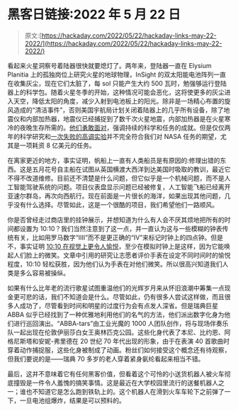 # 黑客日链接:2022 年 5 月 22 日

> 原文:[https://hackaday.com/2022/05/22/hackaday-links-may-22-2022/](https://hackaday.com/2022/05/22/hackaday-links-may-22-2022/)

看起来火星洞察号着陆器很快就要熄灯了。两年来，登陆器一直在 Elysium Planitia 上的孤独岗位上研究火星的地球物理，InSight 的双太阳能电池阵列一直在收集灰尘，现在它们太脏了，每 sol 只能产生大约 500 瓦时，勉强够运行登陆器上的科学包。随着火星冬季的开始，这种情况可能会恶化，这将使更多的灰尘进入天空，降低太阳的角度，减少入射到电池板上的阳光。除非是一场精心布置的旋风造成的“清洁事件”，否则美国宇航局计划关闭着陆器上的几乎所有设备，除了地震仪和内部加热器，地震仪已经捕捉到了数千次火星地震，内部加热器是在火星寒冷的夜晚生存所需的。[他们勇敢面对](https://mars.nasa.gov/news/9191/nasas-insight-still-hunting-marsquakes-as-power-levels-diminish/?site=insight)，强调持续的科学和任务的成就。但是仅仅两年的科学研究和[一次失败的高调实验](https://hackaday.com/2019/10/28/hacking-mars-insight-mole-is-on-the-move-again/)并不完全符合我们对 NASA 任务的期望，尤其是一项耗资 8 亿美元的任务。

在离家更近的地方，事实证明，帆船上一直有人类船员是有原因的:修理出错的东西。这是五月花号自主船在试图从英国横渡大西洋到达美国时吸取的教训，最近它不得不改道维修。目前还不清楚是什么问题，但它似乎是一个机械问题，而不是人工智能驾驶系统的问题。项目仪表盘显示问题已经被修复，人工智能飞船已经离开亚速尔群岛，再次向西航行。现在前面是一片很长的海洋，如果出现其他问题，几乎没有什么选择。尽管如此，这是一个很酷的项目，我们希望他们一路顺风。

你是否曾经走过商店里的挂钟展示，并想知道为什么有人会不厌其烦地把所有的时间都设置为 10:10？我们当然注意到了这一点，并一直认为这与一些模糊的钟表传统有关，比如用罗马数字“IIII”而不是更正确的“IV”来标记时钟上的四点钟。但是不，事实证明 [10:10 在视觉上更令人愉悦](https://www.realclearscience.com/articles/2022/05/09/why_are_watches_usually_set_to_1010_in_advertisements_830409.html)，至少在模拟时钟上是这样，因为它能唤起人们脸上的微笑。文章中引用的研究让志愿者评价手表在设定不同时间时的愉悦程度，10:10 轻松获胜，因为他们认为手表在对他们微笑。所以很高兴知道我们人类是多么容易被操纵。

如果有什么比年老的流行歌星试图重温他们的光辉岁月来从怀旧浪潮中筹集一点现金更可悲的话，我们不知道会是什么。尽管如此，仍有很多人尝试这样做，而且很多人成功了，尽管看到时间和明星的过度行为会有点发人深省。但是瑞典巨星 ABBA 似乎已经找到了一种优雅地利用他们的名气的方法，他们派出数字化身为他们进行巡回演出。“ABBA-tars”由工业光魔的 1000 人团队创作，将与现场伴奏乐队一起出现在伦敦伊丽莎白女王奥林匹克公园。这些化身代表了本尼、比约恩、阿格尼斯塔和安妮-弗里德在 20 世纪 70 年代出现的形象，由于在表演 40 首歌曲时穿着动作捕捉服，这些化身被制成了动画。粉丝们如何接受这个概念还有待观察，但我们要说的是——瑞典 70 多岁的老人穿着紧身氨纶看起来相当不错。

最后，这并不意味着它有任何黑客价值，但看着这个可怜的小送货机器人被火车彻底撞毁是一件令人羞愧的搞笑事情。这是最近在大学校园里流行的送餐机器人之一；谁也不知道它是怎么跑到铁轨上的。这个机器人在滑到火车车轮下之前弹了一下，一旦电池组爆炸，结果是可以预料的。